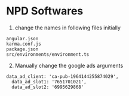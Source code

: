 # NPD Softwares
1. change the names in following files initially
```
angular.json
karma.conf.js
package.json
src/environments/environment.ts
```
2. Manually change the google ads arguments
```
data_ad_client: 'ca-pub-1964144255874029',
  data_ad_slot1: '7651701021',
  data_ad_slot2: '6995629868'
```